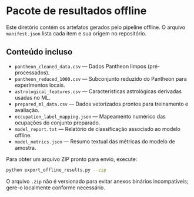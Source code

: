 # Pacote de resultados offline

Este diretório contém os artefatos gerados pelo pipeline offline.
O arquivo `manifest.json` lista cada item e sua origem no repositório.

## Conteúdo incluso
- `pantheon_cleaned_data.csv` — Dados Pantheon limpos (pré-processados).
- `pantheon_reduced_1000.csv` — Subconjunto reduzido do Pantheon para experimentos locais.
- `astrological_features.csv` — Características astrológicas derivadas usadas no ML.
- `prepared_ml_data.csv` — Dados vetorizados prontos para treinamento e avaliação.
- `occupation_label_mapping.json` — Mapeamento numérico das ocupações do conjunto preparado.
- `model_report.txt` — Relatório de classificação associado ao modelo offline.
- `model_metrics.json` — Resumo textual das métricas do modelo de amostra.

Para obter um arquivo ZIP pronto para envio, execute:

```bash
python export_offline_results.py --zip
```

O arquivo `.zip` não é versionado para evitar anexos binários incompatíveis; gere-o localmente conforme necessário.
